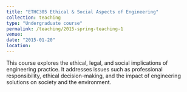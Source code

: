 ```yaml
---
title: "ETHC305 Ethical & Social Aspects of Engineering"
collection: teaching
type: "Undergraduate course"
permalink: /teaching/2015-spring-teaching-1
venue: 
date: "2015-01-20"
location:
---
```


This course explores the ethical, legal, and social implications of engineering practice. It addresses issues such as professional responsibility, ethical decision-making, and the impact of engineering solutions on society and the environment.
